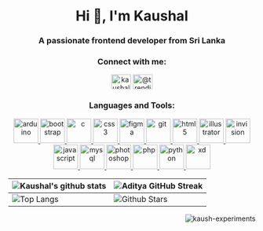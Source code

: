<!--
**Kaush-experiments/Kaush-experiments** is a ✨ _special_ ✨ repository because its `README.md` (this file) appears on your GitHub profile.

Here are some ideas to get you started:

- 🔭 I’m currently working on ...
- 🌱 I’m currently learning ...
- 👯 I’m looking to collaborate on ...
- 🤔 I’m looking for help with ...
- 💬 Ask me about ...
- 📫 How to reach me: ...
- 😄 Pronouns: ...
- ⚡ Fun fact: ...
-->
<h1 align="center">Hi 👋, I'm Kaushal</h1>
<h3 align="center">A passionate frontend developer from Sri Lanka</h3>


<h3 align="center">Connect with me:</h3>
<p align="center">
<a href="https://linkedin.com/in/kaushal-premarathne-773397321" target="blank"><img align="center" src="https://raw.githubusercontent.com/rahuldkjain/github-profile-readme-generator/master/src/images/icons/Social/linked-in-alt.svg" alt="kaushal-premarathne-773397321" height="30" width="40" /></a>
<a href="https://www.youtube.com/@trendings.23" target="blank"><img align="center" src="https://raw.githubusercontent.com/rahuldkjain/github-profile-readme-generator/master/src/images/icons/Social/youtube.svg" alt="@trendings.23" height="30" width="40" /></a>
</p>

<h3 align="center">Languages and Tools:</h3>
<p align="center"> <a href="https://www.arduino.cc/" target="_blank" rel="noreferrer"> <img src="https://github.com/user-attachments/assets/c8f4b808-78c2-4e28-9451-e48984b1089f" alt="arduino" width="50" height="50"/> </a> <a href="https://getbootstrap.com" target="_blank" rel="noreferrer"> <img src="https://github.com/user-attachments/assets/91cf4092-5ee5-4e56-997f-7cbcb0856c20" alt="bootstrap" width="50" height="50"/> </a> <a href="https://www.cprogramming.com/" target="_blank" rel="noreferrer"> <img src="https://github.com/user-attachments/assets/b699de75-4dc6-42b1-8f5d-0104e2cb57c3" alt="c" width="50" height="50"/> </a>
<a href="https://www.w3schools.com/css/" target="_blank" rel="noreferrer"> <img src="https://github.com/user-attachments/assets/374dd6e0-0ae0-46a2-a081-9dc7b9500126" alt="css3" width="50" height="50"/> </a><a href="https://www.figma.com/" target="_blank" rel="noreferrer"> <img src="https://github.com/user-attachments/assets/6e76d44e-c62b-467e-8600-2b5f330ab973" alt="figma" width="50" height="50"/> </a><a href="https://git-scm.com/" target="_blank" rel="noreferrer"> <img src="https://github.com/user-attachments/assets/bc080d10-d86c-48a5-ab8d-18a0384ad8cd" alt="git" width="50" height="50"/> </a> <a href="https://www.w3.org/html/" target="_blank" rel="noreferrer"> <img src="https://github.com/user-attachments/assets/ceba2344-840c-482e-a674-027f6db0af50" alt="html5" width="50" height="50"/> </a> <a href="https://www.adobe.com/in/products/illustrator.html" target="_blank" rel="noreferrer"> <img src="https://github.com/user-attachments/assets/8974377f-4316-445f-ac32-d30be38d56d3" alt="illustrator" width="50" height="50"/> </a><a href="https://www.invisionapp.com/" target="_blank" rel="noreferrer"> <img src="https://github.com/user-attachments/assets/3b94455f-04d8-48fd-84a9-9ee2a43ffa5c" alt="invision" width="50" height="50"/> </a> <a href="https://developer.mozilla.org/en-US/docs/Web/JavaScript" target="_blank" rel="noreferrer"> <img src="https://github.com/user-attachments/assets/8a10855b-c6b2-46a4-9390-b0d353ce3845" alt="javascript" width="50" height="50"/> </a> <a href="https://www.mysql.com/" target="_blank" rel="noreferrer"> <img src="https://github.com/user-attachments/assets/f6d6c026-4252-4c96-90d2-1845534b3019" alt="mysql" width="50" height="50"/> </a> <a href="https://www.photoshop.com/en" target="_blank" rel="noreferrer"> <img src="https://github.com/user-attachments/assets/42404400-8b85-41f4-99bb-637232b37a06" alt="photoshop" width="50" height="50"/> </a> <a href="https://www.php.net" target="_blank" rel="noreferrer"> <img src="https://github.com/user-attachments/assets/270922cc-8087-4fc3-a0c0-923cedf60ec5" alt="php" width="50" height="50"/> </a> <a href="https://www.python.org" target="_blank" rel="noreferrer"> <img src="https://github.com/user-attachments/assets/ef8bd9d7-f523-4d16-9719-c48c55d95592" alt="python" width="50" height="50"/> </a> <a href="https://www.adobe.com/products/xd.html" target="_blank" rel="noreferrer"> <img src="https://github.com/user-attachments/assets/a12352cc-fc8c-4efb-aa47-f380127f9779" alt="xd" width="50" height="50"/> </a> </p>



| ![Kaushal's github stats](https://github-readme-stats.vercel.app/api?username=Kaush-experiments&show_icons=true&theme=tokyonight) | ![Aditya GitHub Streak](https://github-readme-streak-stats.herokuapp.com/?user=Kaush-experiments&theme=tokyonight) |
| --- | --- |
| ![Top Langs](https://github-readme-stats.vercel.app/api/top-langs/?username=Kaush-experiments&theme=tokyonight) | ![Github Stars](https://github-readme-stats.vercel.app/api?username=Kaush-experiments&show_icons=true&locale=en&count_private=true&hide_rank=true&custom_title=My%20GitHub%20Stats&disable_animations=true&theme=tokyonight) |

<p align="right"> <img src="https://komarev.com/ghpvc/?username=kaush-experiments&label=Profile%20views&color=0e75b6&style=flat" alt="kaush-experiments" /> </p>


